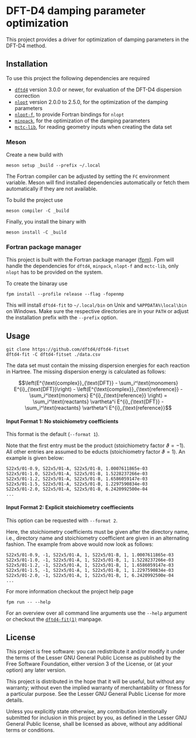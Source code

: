 # DFT-D4 damping parameter optimization

This project provides a driver for optimization of damping parameters in the DFT-D4 method.

## Installation

To use this project the following dependencies are required

- [`dftd4`](https://github.com/dftd4/dftd4) version 3.0.0 or newer,
  for evaluation of the DFT-D4 dispersion correction
- [`nlopt`](https://nlopt.readthedocs.io) version 2.0.0 to 2.5.0,
  for the optimization of the damping parameters
- [`nlopt-f`](https://github.com/grimme-lab/nlopt-f),
  to provide Fortran bindings for `nlopt`
- [`minpack`](https://github.com/fortran-lang/minpack),
  for the optimization of the damping parameters
- [`mctc-lib`](https://github.com/grimme-lab/mctc-lib),
  for reading geometry inputs when creating the data set

### Meson

Create a new build with

```
meson setup _build --prefix ~/.local
```

The Fortran compiler can be adjusted by setting the `FC` environment variable.
Meson will find installed dependencies automatically or fetch them automatically if they are not available.

To build the project use

```
meson compiler -C _build
```

Finally, you install the binary with

```
meson install -C _build
```

### Fortran package manager

This project is built with the Fortran package manager ([fpm](https://github.com/fortran-lang/fpm)).
Fpm will handle the dependencies for `dftd4`, `minpack`, `nlopt-f` and `mctc-lib`, only `nlopt` has to be provided on the system.

To create the binaray use

```
fpm install --profile release --flag -fopenmp
```

This will install `dftd4-fit` to `~/.local/bin` on Unix and `%APPDATA%\local\bin` on Windows.
Make sure the respective directories are in your `PATH` or adjust the installation prefix with the `--prefix` option.

## Usage

```
git clone https://github.com/dftd4/dftd4-fitset
dftd4-fit -C dftd4-fitset ./data.csv
```

The data set must contain the missing dispersion energies for each reaction in Hartree.
The missing dispersion energy is calculated as follows:

```math
\left(E^{\text{complex}}_{\text{DFT}} - \sum_i^\text{monomers} E^{i}_{\text{DFT}}\right) - \left(E^{\text{complex}}_{\text{reference}} - \sum_i^\text{monomers} E^{i}_{\text{reference}} \right) = \sum_i^\text{reactants} \vartheta^i E^{i}_{\text{DFT}} - \sum_i^\text{reactants} \vartheta^i E^{i}_{\text{reference}}
```

#### Input Format 1: No stoichiometry coefficients

This format is the default (`--format 1`).

Note that the first entry must be the product (stoichiometry factor $\vartheta = -1$).
All other entries are assumed to be educts (stoichiometry factor $\vartheta = 1$).
An example is given below:

```csv
S22x5/01-0.9, S22x5/01-A, S22x5/01-B, 1.0007611865e-03
S22x5/01-1.0, S22x5/01-A, S22x5/01-B, 1.5228237266e-03
S22x5/01-1.2, S22x5/01-A, S22x5/01-B, 1.6586059147e-03
S22x5/01-1.5, S22x5/01-A, S22x5/01-B, 1.2297590834e-03
S22x5/01-2.0, S22x5/01-A, S22x5/01-B, 6.2420992500e-04
...
```

#### Input Format 2: Explicit stoichiometry coeffiecients

This option can be requested with `--format 2`.

Here, the stoichiometry coefficients must be given after the directory name, i.e., directory name and stoichiometry coefficient are given in an alternating fashion.
The example from above would now look as follows:

```csv
S22x5/01-0.9, -1, S22x5/01-A, 1, S22x5/01-B, 1, 1.0007611865e-03
S22x5/01-1.0, -1, S22x5/01-A, 1, S22x5/01-B, 1, 1.5228237266e-03
S22x5/01-1.2, -1, S22x5/01-A, 1, S22x5/01-B, 1, 1.6586059147e-03
S22x5/01-1.5, -1, S22x5/01-A, 1, S22x5/01-B, 1, 1.2297590834e-03
S22x5/01-2.0, -1, S22x5/01-A, 1, S22x5/01-B, 1, 6.2420992500e-04
...
```

For more information checkout the project help page

```
fpm run -- --help
```

For an overview over all command line arguments use the `--help` argument or checkout the [`dftd4-fit(1)`](man/dftd4-fit.1.adoc) manpage.

## License

This project is free software: you can redistribute it and/or modify it under
the terms of the Lesser GNU General Public License as published by
the Free Software Foundation, either version 3 of the License, or
(at your option) any later version.

This project is distributed in the hope that it will be useful,
but without any warranty; without even the implied warranty of
merchantability or fitness for a particular purpose. See the
Lesser GNU General Public License for more details.

Unless you explicitly state otherwise, any contribution intentionally
submitted for inclusion in this project by you, as defined in the
Lesser GNU General Public license, shall be licensed as above, without any
additional terms or conditions.
